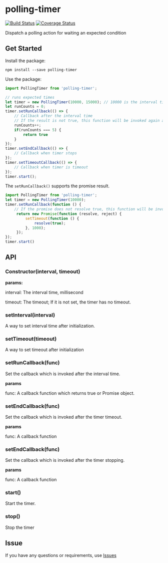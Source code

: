 # polling-timer

[![Build Status](https://travis-ci.org/yedaodao/polling-timer.svg?branch=master)](https://travis-ci.org/yedaodao/polling-timer)
[![Coverage Status](https://coveralls.io/repos/github/yedaodao/polling-timer/badge.svg?branch=master)](https://coveralls.io/github/yedaodao/polling-timer?branch=master)

Dispatch a polling action for waiting an expected condition

## Get Started

Install the package:

```shell
npm install --save polling-timer
```

Use the package:

```javascript
import PollingTimer from 'polling-timer';

// runs expected times
let timer = new PollingTimer(10000, 15000); // 10000 is the interval time, 10s; 15000 is the timeout, 15s.
let runCounts = 0;
timer.setRunCallback(() => {
    // Callback after the interval time
    // If the result is not true, this function will be invoked again and again.
    runCounts++;
    if(runCounts === 5) {
        return true
    }
});
timer.setEndCallback(() => {
    // Callback when timer stops
});
timer.setTimeoutCallback(() => {
    // Callback when timer is timeout
});
timer.start();
```

The `setRunCallback()` supports the promise result.

```javascript
import PollingTimer from 'polling-timer';
let timer = new PollingTimer(10000);
timer.setRunCallback(function () {
    // If the promise does not resolve true, this function will be invoked again and again. 
     return new Promise(function (resolve, reject) {
         setTimeout(function () {
             resolve(true);
         }, 1000);
     });
});
timer.start()
```

## API

### Constructor(interval, timeout)

**params:**

interval: The interval time, millisecond

timeout: The timeout; If it is not set, the timer has no timeout.

### setInterval(interval)

A way to set interval time after initialization.

### setTimeout(timeout)

A way to set timeout after initialization

### setRunCallback(func)

Set the callback which is invoked after the interval time.

**params**

func: A callback function which returns true or Promise object.

### setEndCallback(func)

Set the callback which is invoked after the timer timeout.

**params**

func: A callback function

### setEndCallback(func)

Set the callback which is invoked after the timer stopping.

**params**

func: A callback function

### start()

Start the timer.

### stop()

Stop the timer

## Issue

If you have any questions or requirements, use [Issues](https://github.com/yedaodao/polling-timer/issues)

